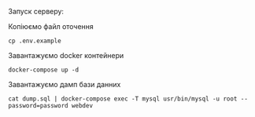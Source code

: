 Запуск серверу:

Копіюємо файл оточення

```
cp .env.example
```

Завантажуємо docker контейнери 
```
docker-compose up -d
```

Завантажуємо дамп бази данних
```
cat dump.sql | docker-compose exec -T mysql usr/bin/mysql -u root --password=password webdev
```
